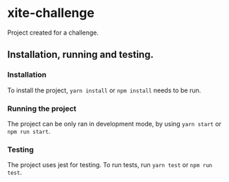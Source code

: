 # xite-challenge

Project created for a challenge.

## Installation, running and testing.

### Installation

To install the project, `yarn install` or `npm install` needs to be run.

### Running the project

The project can be only ran in development mode, by using `yarn start` or `npm run start`.

### Testing

The project uses jest for testing. To run tests, run `yarn test` or `npm run test`.
